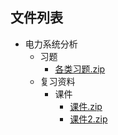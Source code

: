 
## 文件列表

- 电力系统分析
    - 习题
        - [各类习题.zip](https://gitee.com/OpenWyu/wyu-courses-lib/raw/master/电力系统分析/习题/各类习题.zip)
    - 复习资料
        - 课件
            - [课件.zip](https://gitee.com/OpenWyu/wyu-courses-lib/raw/master/电力系统分析/复习资料/课件/课件.zip)
            - [课件2.zip](https://gitee.com/OpenWyu/wyu-courses-lib/raw/master/电力系统分析/复习资料/课件/课件2.zip)
